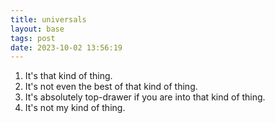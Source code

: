 ```yaml
---
title: universals
layout: base
tags: post
date: 2023-10-02 13:56:19
---
```


1. It's that kind of thing.  
2. It's not even the best of that kind of thing.  
3. It's absolutely top-drawer if you are into that kind of thing.  
4. It's not my kind of thing.  